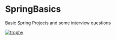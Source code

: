 # SpringBasics
Basic Spring Projects and some interview questions

[![trophy](https://github-profile-trophy.vercel.app/?username=tejajagadeep&theme=onedark)](https://github.com/ryo-ma/github-profile-trophy)
